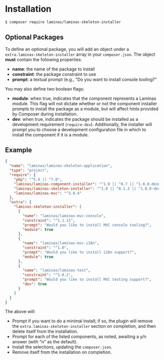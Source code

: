 # Installation

```bash
$ composer require laminas/laminas-skeleton-installer
```

## Optional Packages

To define an optional package, you will add an object under a
`extra.laminas-skeleton-installer` array in your `composer.json`. The
object **must** contain the following properties:

* **name**: the name of the package to install
* **constraint**: the package constraint to use
* **prompt**: a textual prompt (e.g., "Do you want to install console tooling?"

You may also define two boolean flags:

* **module**: when true, indicates that the component represents a Laminas
  module. This flag will not dictate whether or not the component installer
  prompts to install the package as a module, but will affect hints provided by
  Composer during installation.
* **dev**: when true, indicates the package should be installed as a development
  requirement (`require-dev`). Additionally, the installer will prompt you to
  choose a development configuration file in which to install the component if
  it is a module.

## Example

```json
{
  "name": "laminas/laminas-skeleton-application",
  "type": "project",
  "require": {
    "php": "^5.6 || ^7.0",
    "laminas/laminas-component-installer": "^1.0 || ^0.7 || ^1.0.0-dev@dev",
    "laminas/laminas-skeleton-installer": "^1.0 || ^0.1.3 || ^1.0.0-dev@dev",
    "laminas/laminas-mvc": "^3.0.4"
  },
  "extra": {
    "laminas-skeleton-installer": [
      {
        "name": "laminas/laminas-mvc-console",
        "constraint": "^1.1.11",
        "prompt": "Would you like to install MVC console tooling?",
        "module": true
      },
      {
        "name": "laminas/laminas-mvc-i18n",
        "constraint": "^1.0",
        "prompt": "Would you like to install i18n support?",
        "module": true
      },
      {
        "name": "laminas/laminas-test",
        "constraint": "^3.0.2",
        "prompt": "Would you like to install MVC testing support?",
        "dev": true
      }
    ]
  }
}
```

The above will:

* Prompt if you want to do a minimal install; if so, the plugin will remove
  the `extra.laminas-skeleton-installer` section on completion, and then delete
  itself from the installation.
* Prompt for each of the listed components, as noted, awaiting a y/n
  answer (with "n" as the default).
* Install the selections, updating the `composer.json`.
* Remove itself from the installation on completion.

